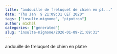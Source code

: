 ```yaml
---
title: "andouille de freluquet de chien en pl..."
date: "Thu Jan  9 21:09:31 CET 2020"
tags: ["insulte-mignone", "pipotron"]
author: m1ch3l
categories: ["generated"]
slug: "insulte-mignone/2020-01-09-21:09:31"
---
```


andouille de freluquet de chien en platre
